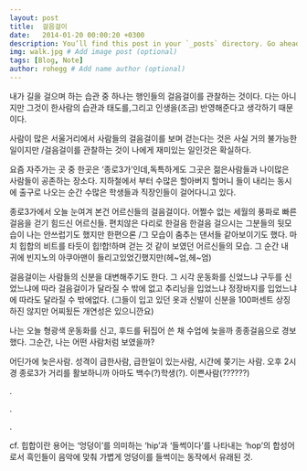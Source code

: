 ```yaml
---
layout: post
title:  걸음걸이
date:   2014-01-20 00:00:20 +0300
description: You’ll find this post in your `_posts` directory. Go ahead and edit it and re-build the site to see your changes. # Add post description (optional)
img: walk.jpg # Add image post (optional)
tags: [Blog, Note]
author: rohegg # Add name author (optional)
---
```


내가 길을 걸으며 하는 습관 중 하나는 행인들의 걸음걸이를 관찰하는 것이다. 다는 아니지만 그것이 한사람의 습관과 태도를,그리고 인생을(조금) 반영해준다고 생각하기 때문이다.

사람이 많은 서울거리에서 사람들의 걸음걸이를 보며 걷는다는 것은 사실 거의 불가능한일이지만         /걸음걸이를 관찰하는 것이 나에게 재미있는 일인것은 확실하다.

요즘 자주가는 곳 중 한곳은 ‘종로3가’인데,독특하게도 그곳은 젊은사람들과 나이많은 사람들이 공존하는 장소다. 지하철에서 부터 수많은 할아버지 할머니 들이 내리는 동시에 출구로 나오는 순간 수많은 학생들과 직장인들이 걸어다니고 있다.

종로3가에서 오늘 눈여겨 본건 어르신들의 걸음걸이다. 어쩔수 없는 세월의 풍파로 빠른 걸음을 걷기 힘드신 어르신들. 편치않은 다리로 한걸음 한걸음 걸으시는 그분들의 뒷모습이 나는 안쓰럽기도 했지만 한편으론        /그 모습이 춤추는 댄서들 같아보이기도 했다. 마치 힙합의 비트를 타듯이 힙!합!하며 걷는 것 같이 보였던 어르신들의 모습. 그 순간 내 귀에 빈지노의 아쿠아맨이 들리고있었긴했지만(헤~엄,헤~엄)

걸음걸이는 사람들의 신분을 대변해주기도 한다. 그 시각 운동화를 신었느냐 구두를 신었느냐에 따라 걸음걸이가 달라질 수 밖에 없고 추리닝을 입었느냐 정장바지를 입었느냐에 따라도 달라질 수 밖에없다. (그들이 입고 있던 옷과 신발이 신분을 100퍼센트 상징하진 않지만 어찌됬든 개연성은 있으니깐요)

나는 오늘 형광색 운동화를 신고, 후드를 뒤집어 쓴 채 수업에 늦을까 종종걸음으로 경보했다. 그순간, 나는 어떤 사람처럼 보였을까?  

어딘가에 늦은사람. 성격이 급한사람, 급한일이 있는사람, 시간에 쫒기는 사람. 오후 2시경 종로3가 거리를 활보하니까 아마도 백수(?)학생(?). 이쁜사람(??????)

.

.

.

cf. 힙합이란 용어는 ‘엉덩이’를 의미하는 ‘hip’과 ‘들썩이다’를 나타내는 ‘hop’의 합성어로서 흑인들이 음악에 맞춰 가볍게 엉덩이를 들썩이는 동작에서 유래된 것.